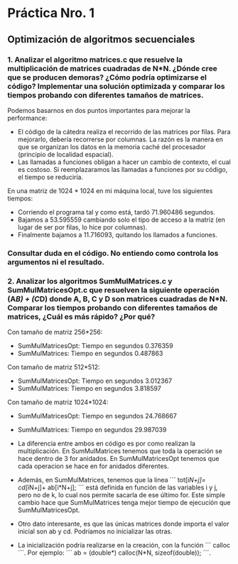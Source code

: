 # Práctica Nro. 1

## Optimización de algoritmos secuenciales

### 1. Analizar el algoritmo matrices.c que resuelve la multiplicación de matrices cuadradas de N*N. ¿Dónde cree que se producen demoras? ¿Cómo podría optimizarse el código? Implementar una solución optimizada y comparar los tiempos probando con diferentes tamaños de matrices.

Podemos basarnos en dos puntos importantes para mejorar la performance:
- El código de la cátedra realiza el recorrido de las matrices por filas. Para mejorarlo, debería recorrerse por columnas. La razón es la manera en que se organizan los datos en la memoria caché del procesador (principio de localidad espacial).
- Las llamadas a funciones obligan a hacer un cambio de contexto, el cual es costoso. Si reemplazaramos las llamadas a funciones por su código, el tiempo se reduciría.

En una matriz de 1024 * 1024 en mi máquina local, tuve los siguientes tiempos:
- Corriendo el programa tal y como está, tardó 71.960486 segundos.
- Bajamos a 53.595559 cambiando solo el tipo de acceso a la matriz (en lugar de ser por filas, lo hice por columnas).
- Finalmente bajamos a 11.716093, quitando los llamados a funciones.

### Consultar duda en el código. No entiendo como controla los argumentos ni el resultado.

### 2. Analizar los algoritmos SumMulMatrices.c y SumMulMatricesOpt.c que resuelven la siguiente operación (A*B) + (C*D) donde A, B, C y D son matrices cuadradas de N*N. Comparar los tiempos probando con diferentes tamaños de matrices, ¿Cuál es más rápido? ¿Por qué?

Con tamaño de matriz 256*256:

- SumMulMatricesOpt: Tiempo en segundos 0.376359
- SumMulMatrices: Tiempo en segundos 0.487863

Con tamaño de matriz 512*512:

- SumMulMatricesOpt: Tiempo en segundos 3.012367
- SumMulMatrices: Tiempo en segundos 3.818597

Con tamaño de matriz 1024*1024:

- SumMulMatricesOpt: Tiempo en segundos 24.768667
- SumMulMatrices: Tiempo en segundos 29.987039

- La diferencia entre ambos en código es por como realizan la multiplicación. En SumMulMatrices tenemos que toda la operación se hace dentro de 3 for anidados. En SumMulMatricesOpt tenemos que cada operacion se hace en for anidados diferentes. 
- Además, en SumMulMatrices, tenemos que la linea ´´´ tot[i*N+j]= cd[i*N+j]+ ab[i*N+j]; ´´´ está definida en función de las variables i y j, pero no de k, lo cual nos permite sacarla de ese último for. Este simple cambio hace que SumMulMatrices tenga mejor tiempo de ejecución que SumMulMatricesOpt.
- Otro dato interesante, es que las únicas matrices donde importa el valor inicial son ab y cd. Podríamos no inicializar las otras.
- La inicialización podría realizarse en la creación, con la función ´´´ calloc ´´´. Por ejemplo: ´´´ ab = (double*) calloc(N*N, sizeof(double)); ´´´.